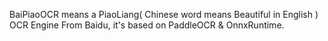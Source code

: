 
BaiPiaoOCR means a PiaoLiang( Chinese word means Beautiful in English ) OCR Engine From Baidu, it's based on PaddleOCR & OnnxRuntime.
